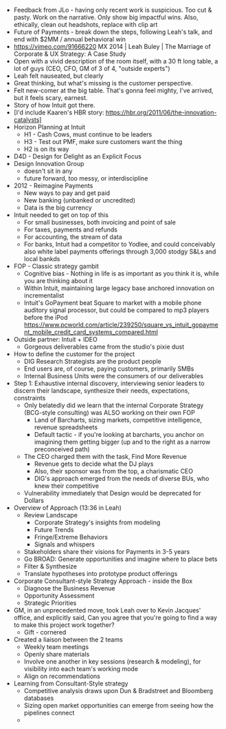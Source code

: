 - Feedback from JLo - having only recent work is suspicious. Too cut & pasty. Work on the narrative. Only show big impactful wins.  Also, ethically, clean out headshots, replace with clip art
- Future of Payments - break down the steps, following Leah's talk, and end with $2MM / annual behavioral win
- https://vimeo.com/91666220 MX 2014 | Leah Buley | The Marriage of Corporate & UX Strategy: A Case Study
- Open with a vivid description of the room itself, with a 30 ft long table, a lot of guys (CEO, CFO, GM of 3 of 4, "outside experts")
- Leah felt nauseated, but clearly  
- Great thinking, but what's missing is the customer perspective.
- Felt new-comer at the big table. That's gonna feel mighty, I've arrived, but it feels scary, earnest.
- Story of how Intuit got there. 
- [I'd include Kaaren's HBR story: https://hbr.org/2011/06/the-innovation-catalysts] 
- Horizon Planning at Intuit
    - H1 - Cash Cows, must continue to be leaders
    - H3 - Test out PMF, make sure customers want the thing
    - H2 is on its way
- D4D - Design for Delight as an Explicit Focus
- Design Innovation Group
    - doesn't sit in any 
    - future forward, too messy, or interdiscipline
- 2012 - Reimagine Payments
    - New ways to pay and get paid
    - New banking (unbanked or uncredited)
    - Data is the big currency
- Intuit needed to get on top of this
    - For small businesses, both invoicing and point of sale
    - For taxes, payments and refunds
    - For accounting, the stream of data
    - For banks, Intuit had a competitor to Yodlee, and could conceivably also white label payments offerings through 3,000 stodgy S&Ls and local bankds
- FOP - Classic strategy gambit
    - Cognitive bias - Nothing in life is as important as you think it is, while you are thinking about it 
    - Within Intuit, maintaining large legacy base anchored innovation on incrementalist 
    - Intuit's GoPayment beat Square to market with a mobile phone auditory signal processor, but could be compared to mp3 players before the iPod https://www.pcworld.com/article/239250/square_vs_intuit_gopayment_mobile_credit_card_systems_compared.html
- Outside partner: Intuit + IDEO
    - Gorgeous deliverables came from the studio's pixie dust 
- How to define the customer for the project
    - DIG Research Strategists are the product people
    - End users are, of course, paying customers, primarily SMBs
    - Internal Business Units were the consumers of our deliverables
- Step 1: Exhaustive internal discovery, interviewing senior leaders to discern their landscape, synthesize their needs, expectations, constraints
    - Only belatedly did we learn that the internal Corporate Strategy (BCG-style consulting) was ALSO working on their own FOP
        - Land of Barcharts, sizing markets, competitive intelligence, revenue spreadsheets
        - Default tactic - if you're looking at barcharts, you anchor on imagining them getting bigger (up and to the right as a narrow preconceived path)
    - The CEO charged them with the task, Find More Revenue
        - Revenue gets to decide what the DJ plays
        - Also, their sponsor was from the top, a charismatic CEO
        - DIG's approach emerged from the needs of diverse BUs, who knew their competitive
    - Vulnerability immediately that Design would be deprecated for Dollars
- Overview of Approach (13:36 in Leah)
    - Review Landscape
        - Corporate Strategy's insights from modeling
        - Future Trends
        - Fringe/Extreme Behaviors
        - Signals and whispers
    - Stakeholders share their visions for Payments in 3-5 years
    - Go BROAD: Generate opportunities and imagine where to place bets
    - Filter & Synthesize
    - Translate hypotheses into prototype product offerings
- Corporate Consultant-style Strategy Approach - inside the Box
    - Diagnose the Business Revenue
    - Opportunity Assessment
    - Strategic Priorities
- GM, in an unprecedented move, took Leah over to Kevin Jacques' office, and explicitly said, Can you agree that you're going to find a way to make this project work together?
    - Gift - cornered 
- Created a liaison between the 2 teams
    - Weekly team meetings
    - Openly share materials
    - Involve one another in key sessions (research & modeling), for visibility into each team's working mode
    - Align on recommendations
- Learning from Consultant-Style strategy
    - Competitive analysis draws upon Dun & Bradstreet and Bloomberg databases
    - Sizing open market opportunities can emerge from seeing how the pipelines connect
    - 
